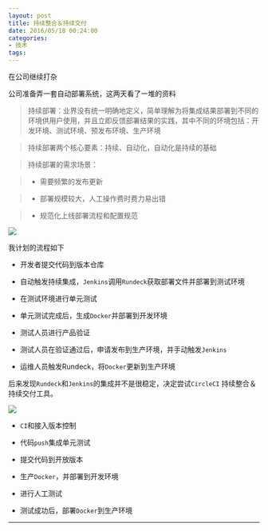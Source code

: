 ```yaml
---
layout: post
title: 持续整合＆持续交付
date: 2016/05/18 00:24:00
categories: 
- 技术
tags: 
---
```


在公司继续打杂

公司准备弄一套自动部署系统，这两天看了一堆的资料

> 持续部署：业界没有统一明确地定义，简单理解为将集成结果部署到不同的环境供用户使用，并且立即反馈部署结果的实践，其中不同的环境包括：开发环境、测试环境、预发布环境、生产环境

> 持续部署两个核心要素：持续、自动化，自动化是持续的基础

> 持续部署的需求场景：

> 

> - 需要频繁的发布更新

> - 部署规模较大，人工操作费时费力易出错

> - 规范化上线部署流程和配置规范

![](http://ww2.sinaimg.cn/large/48910e01gw1f3zeglfi7aj21f80jcjw4.jpg)

我计划的流程如下

- 开发者提交代码到版本仓库

- 自动触发持续集成，`Jenkins`调用`Rundeck`获取部署文件并部署到测试环境

- 在测试环境进行单元测试

- 单元测试完成后，生成`Docker`并部署到开发环境

- 测试人员进行产品验证

- 测试人员在验证通过后，申请发布到生产环境，并手动触发`Jenkins`

- 运维人员触发Rundeck，将`Docker`更新到生产环境

后来发现`Rundeck`和`Jenkins`的集成并不是很稳定，决定尝试`CircleCI` 持续整合＆持续交付工具。

![](http://ww4.sinaimg.cn/large/48910e01gw1f3zf4wl46qj20g10dw75i.jpg)

- `CI`和接入版本控制

- 代码`push`集成单元测试

- 提交代码到开放版本

- 生产`Docker`，并部署到开发环境

- 进行人工测试

- 测试成功后，部署`Docker`到生产环境

----------

